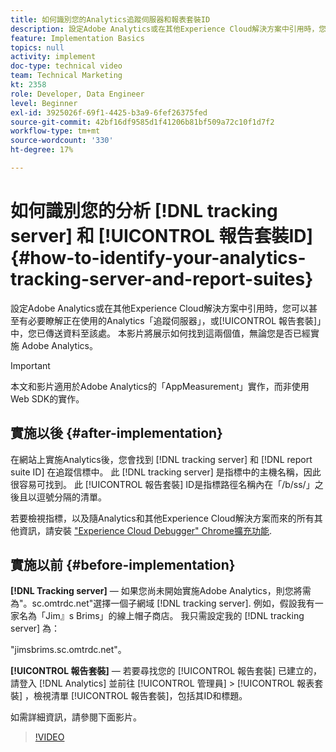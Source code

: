 ```yaml
---
title: 如何識別您的Analytics追蹤伺服器和報表套裝ID
description: 設定Adobe Analytics或在其他Experience Cloud解決方案中引用時，您可以甚至有必要瞭解正在使用的Analytics「追蹤伺服器」，或也可瞭解您的資料所要傳送的「報表套裝」。 本影片將展示如何找到這兩個值，無論您是否已經實施 Adobe Analytics。
feature: Implementation Basics
topics: null
activity: implement
doc-type: technical video
team: Technical Marketing
kt: 2358
role: Developer, Data Engineer
level: Beginner
exl-id: 3925026f-69f1-4425-b3a9-6fef26375fed
source-git-commit: 42bf16df9585d1f41206b81bf509a72c10f1d7f2
workflow-type: tm+mt
source-wordcount: '330'
ht-degree: 17%

---
```


# 如何識別您的分析 [!DNL tracking server] 和 [!UICONTROL 報告套裝ID] {#how-to-identify-your-analytics-tracking-server-and-report-suites}

設定Adobe Analytics或在其他Experience Cloud解決方案中引用時，您可以甚至有必要瞭解正在使用的Analytics「追蹤伺服器」，或[!UICONTROL 報告套裝]」中，您已傳送資料至該處。 本影片將展示如何找到這兩個值，無論您是否已經實施 Adobe Analytics。

>[!IMPORTANT]
>
>本文和影片適用於Adobe Analytics的「AppMeasurement」實作，而非使用Web SDK的實作。

## 實施以後 {#after-implementation}

在網站上實施Analytics後，您會找到 [!DNL tracking server] 和 [!DNL report suite ID] 在追蹤信標中。 此 [!DNL tracking server] 是指標中的主機名稱，因此很容易可找到。 此 [!UICONTROL 報告套裝] ID是指標路徑名稱內在「/b/ss/」之後且以逗號分隔的清單。

若要檢視指標，以及隨Analytics和其他Experience Cloud解決方案而來的所有其他資訊，請安裝 [&quot;Experience Cloud Debugger&quot; Chrome擴充功能](https://chrome.google.com/webstore/detail/adobe-experience-cloud-de/ocdmogmohccmeicdhlhhgepeaijenapj?hl=en).

## 實施以前 {#before-implementation}

**[!DNL Tracking server]**  — 如果您尚未開始實施Adobe Analytics，則您將需為&quot;。sc.omtrdc.net&quot;選擇一個子網域 [!DNL tracking server]. 例如，假設我有一家名為「Jim』s Brims」的線上帽子商店。 我只需設定我的 [!DNL tracking server] 為：

&quot;jimsbrims.sc.omtrdc.net&quot;。

**[!UICONTROL 報告套裝]**  — 若要尋找您的 [!UICONTROL 報告套裝] 已建立的，請登入 [!DNL Analytics] 並前往 [!UICONTROL 管理員] > [!UICONTROL 報表套裝] ，檢視清單 [!UICONTROL 報告套裝]，包括其ID和標題。

如需詳細資訊，請參閱下面影片。

>[!VIDEO](https://video.tv.adobe.com/v/26061/?quality=12&learn=on)

